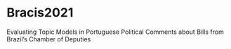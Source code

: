 # Bracis2021
Evaluating Topic Models in Portuguese Political Comments about Bills from Brazil’s Chamber of Deputies
